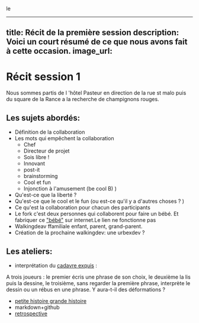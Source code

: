 le

---
title: Récit de la première session
description: Voici un court résumé de ce que nous avons fait à cette occasion.
image_url:
---

# Récit session 1

Nous sommes partis de l 'hôtel Pasteur en direction de la rue st malo puis du square de la Rance a la recherche de champignons rouges.

## Les sujets abordés:

+ Définition de la collaboration
+ Les mots qui empêchent la collaboration
  + Chef
  + Directeur de projet
  + Sois libre !
  + Innovant
  + post-it
  + brainstorming
  + Cool et fun
  + Injonction à l'amusement (be cool B) )
+ Qu'est-ce que la liberté ?
+ Qu'est-ce que le cool et le fun (ou est-ce qu'il y a d'autres choses ? )
+ Ce qu'est la collaboration pour chacun des participants
+ Le fork c'est deux personnes qui collaborent pour faire un bébé. Et fabriquer ce ["bébé"](http://walkingdev.fr/#walkingdev/labncollab/blob/master/README.md) sur internet.Le lien ne fonctionne pas
+ Walkingdeav ffamiliale enfant, parent, grand-parent.
+ Création de la prochaine walkingdev: une urbexdev ?

## Les ateliers:

+ interprétation du [cadavre exquis](https://fr.wikipedia.org/wiki/Cadavre_exquis_(jeu)#D.C3.A9finition.2C_historique.2C_r.C3.A8gles_et_cr.C3.A9ateur) :

A trois joueurs : le premier écris une phrase de son choix, le deuxième la lis puis la dessine, le troisième, sans regarder la première phrase, interprète le dessin ou un rébus en une phrase. Y aura-t-il des déformations ? 
+ [petite histoire grande histoire](http://loire-hauteloire.centres-sociaux.fr/files/2015/02/Scop-le-Pav%C3%A9-Petite-histoire-grande-Histoire-Document-d%C3%A9taill%C3%A9.pdf)
+ markdown+github
+ [retrospective](http://www.multibao.org/#nomades/camps/blob/master/indie_camp_kerbors_2016/retrospective_mi_parcours.md)
